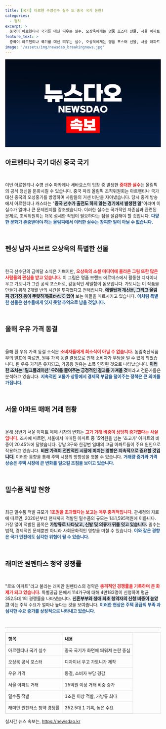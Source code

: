 ```yaml
---
title: [국기] 아르헨 수영선수 실수 또 중국 국기 논란!
categories:
  - 정치
excerpt: >
  중국이 아르헨티나 국기를 대신 띄우는 실수, 오상욱에게는 명품 포스터 선물, 서울 아파트 매매의 20%가 15억 초과! 올림픽 밀수품과 로또 청약 래미안 원펜타스 소식까지, 오늘의 핫한 뉴스 속보 확인하세요!
feature_text: >
  중국이 아르헨티나 국기를 대신 띄우는 실수, 오상욱에게는 명품 포스터 선물, 서울 아파트 매매의 20%가 15억 초과! 올림픽 밀수품과 로또 청약 래미안 원펜타스 소식까지, 오늘의 핫한 뉴스 속보 확인하세요!
image: '/assets/img/newsdao_breakingnews.jpg'
---
```


<p><img src="/assets/img/newsdao_breakingnews.jpg" alt="cryptoinkorea 속보" /></p>

<h2 data-ke-size="size26">아르헨티나 국기 대신 중국 국기</h2>

<p data-ke-size="size16">&nbsp;</p>

<p>이번 아르헨티나 수영 선수 마카레나 세바요스의 입장 중 발생한 <b><span style="color: #ee2323;">중대한 실수</span></b>는 올림픽의 공식 정신을 둔화시킬 수 있습니다. 중국 파리 올림픽 조직위원회는 아르헨티나 국가 대신 중국의 오성홍기를 방영하여 사람들의 거센 비난을 자아냈습니다. 당시 중계 방송에서 아르헨티나 캐스터는 "<b><span style="background-color: #21538527;">중국 선수가 출전도 하지 않는 경기에서 발생한 일</span></b>"이라며 이 실수가 얼마나 큰 문제인지를 강조했습니다. 이러한 실수는 국가적인 자존심과 관련된 문제로, 조직위원회는 더욱 섬세한 작업이 필요하다는 점을 절감해야 할 것입니다. <b><span style="color: #1a5490;">다양한 문화가 존중받아야 하는 올림픽에서 이러한 실수는 창피한 일이 아닐 수 없습니다.</span></b></p>

<p data-ke-size="size16">&nbsp;</p>

<h2 data-ke-size="size26">펜싱 남자 사브르 오상욱의 특별한 선물</h2>

<p data-ke-size="size16">&nbsp;</p>

<p>한국 선수단의 금메달 소식은 기쁘지만, <b><span style="color: #ee2323;">오상욱의 소셜 미디어에 올라온 그림 또한 많은 사람들의 관심을 받고 있습니다.</span></b> 이 그림은 명품 브랜드 에르메스에서 활동한 디자이너 우고 가토니가 그린 공식 포스터로, 감동적인 세밀함이 돋보입니다. 가토니는 이 작품을 만들기 위해 2개월 반의 시간을 투자했다고 전해집니다. <b><span style="background-color: #21538527;">에펠탑과 개선문, 그리고 올림픽 경기장 등이 뚜렷하게描かれて 있어</span></b> 보는 이들을 매료시키고 있습니다. <b><span style="color: #1a5490;">이처럼 특별한 선물은 선수들에게 잊지 못할 추억으로 남을 것입니다.</span></b></p>

<p data-ke-size="size16">&nbsp;</p>

<h2 data-ke-size="size26">올해 우유 가격 동결</h2>

<p data-ke-size="size16">&nbsp;</p>

<p>올해 흰 우유 가격 동결 소식은 <b><span style="color: #ee2323;">소비자들에게 희소식이 아닐 수 없습니다.</span></b> 농림축산식품부의 발표에 따르면, 원유 가격 동결 결정으로 인해 소비자가 부담을 덜 수 있게 되었습니다. 흰 우유 가격은 유지되고, 가공용 원유는 소폭 인하된 것으로 나타났습니다. <b><span style="background-color: #21538527;">이러한 조치는 '밀크플레이션' 우려를 줄여주는 긍정적인 결과를 가져올 것</span></b>이라고 전문가들은 분석하고 있습니다. <b><span style="color: #1a5490;">지속적인 고물가 상황에서 경제적 부담을 덜어주는 정책은 큰 의미를 가집니다.</span></b></p>

<p data-ke-size="size16">&nbsp;</p>

<h2 data-ke-size="size26">서울 아파트 매매 거래 현황</h2>

<p data-ke-size="size16">&nbsp;</p>

<p>올해 상반기 서울 아파트 매매 시장의 변화는 <b><span style="color: #ee2323;">고가 거래 비중이 상당히 증가했다는 사실입니다.</span></b> 조사에 따르면, 서울에서 매매된 아파트 중 15억원을 넘는 '초고가' 아파트의 비중이 20.45%에 달했습니다. 강남 3구와 한강변 일대의 고급 아파트들이 주요 원인으로 작용하고 있습니다. <b><span style="background-color: #21538527;">비싼 가격이 전반적인 시장에 미치는 영향은 지속적으로 중요할 것입니다.</span></b> 이러한 동향을 통해 주택 시장의 방향성을 엿볼 수 있습니다. <b><span style="color: #1a5490;">거래량 증가와 가격 상승은 주택 시장에 큰 변화를 일으킬 조짐을 보이고 있습니다.</span></b></p>

<p data-ke-size="size16">&nbsp;</p>

<h2 data-ke-size="size26">밀수품 적발 현황</h2>

<p data-ke-size="size16">&nbsp;</p>

<p>최근 밀수품 적발 규모가 <b><span style="color: #ee2323;">1조원을 초과했다는 보고는 매우 충격적입니다.</span></b> 관세청의 자료에 따르면, 2020년부터 현재까지 적발된 밀수품의 규모는 1조1,595억원에 이릅니다. 가장 많이 적발된 품목은 <b><span style="background-color: #21538527;">가방류로 나타났고, 신발 및 의류가 뒤를 잇고 있습니다.</span></b> 밀수는 법적, 경제적인 문제뿐만 아니라 사회문화적인 영향을 미칠 수 있습니다. <b><span style="color: #1a5490;">이와 같은 경향은 국가 안전에도 심각한 위협이 될 수 있습니다.</span></b></p>

<p data-ke-size="size16">&nbsp;</p>

<h2 data-ke-size="size26">래미안 원펜타스 청약 경쟁률</h2>

<p data-ke-size="size16">&nbsp;</p>

<p>"로또 아파트"라고 불리는 래미안 원펜타스의 청약은 <b><span style="color: #ee2323;">충격적인 경쟁률을 기록하며 큰 화제가 되고 있습니다.</span></b> 특별공급 분에서 114가구에 대해 4만183명이 신청하여 평균 352.5대 1의 경쟁률을 나타냈습니다. <b><span style="background-color: #21538527;">신혼부부와 생애 최초 청약자의 신청 비중이 높았고</span></b> 이는 주택 수요가 얼마나 높다는 것을 보여줍니다. <b><span style="color: #1a5490;">이러한 현상은 주택 공급의 부족 과 심각한 수요 증가를 상징적으로 나타내고 있습니다.</span></b></p>

<p data-ke-size="size16">&nbsp;</p>

<hr />

<table style="width: 100%; border-collapse: collapse; border: 1px solid #dddddd;">
  <thead>
    <tr>
      <th style="border: 1px solid #dddddd; padding: 8px; text-align: left;"><b>항목</b></th>
      <th style="border: 1px solid #dddddd; padding: 8px; text-align: left;"><b>내용</b></th>
    </tr>
  </thead>
  <tbody>
    <tr>
      <td style="border: 1px solid #dddddd; padding: 8px;">아르헨티나 국기 실수</td>
      <td style="border: 1px solid #dddddd; padding: 8px;">중국 국기가 화면에 띄워져 논란 중심</td>
    </tr>
    <tr>
      <td style="border: 1px solid #dddddd; padding: 8px;">오상욱 공식 포스터</td>
      <td style="border: 1px solid #dddddd; padding: 8px;">디자이너 우고 가토니가 제작</td>
    </tr>
    <tr>
      <td style="border: 1px solid #dddddd; padding: 8px;">우유 가격</td>
      <td style="border: 1px solid #dddddd; padding: 8px;">동결, 소비자 부담 경감</td>
    </tr>
    <tr>
      <td style="border: 1px solid #dddddd; padding: 8px;">서울 아파트 거래</td>
      <td style="border: 1px solid #dddddd; padding: 8px;">15억원 이상 거래 비중 증가</td>
    </tr>
    <tr>
      <td style="border: 1px solid #dddddd; padding: 8px;">밀수품 적발</td>
      <td style="border: 1px solid #dddddd; padding: 8px;">1조원 이상 적발, 가방류 최다</td>
    </tr>
    <tr>
      <td style="border: 1px solid #dddddd; padding: 8px;">래미안 원펜타스 청약 경쟁률</td>
      <td style="border: 1px solid #dddddd; padding: 8px;">352.5대 1 기록, 높은 수요</td>
    </tr>
  </tbody>
</table>
실시간 뉴스 속보는, <a href="https://newsdao.kr" rel="dofollow">https://newsdao.kr</a>


